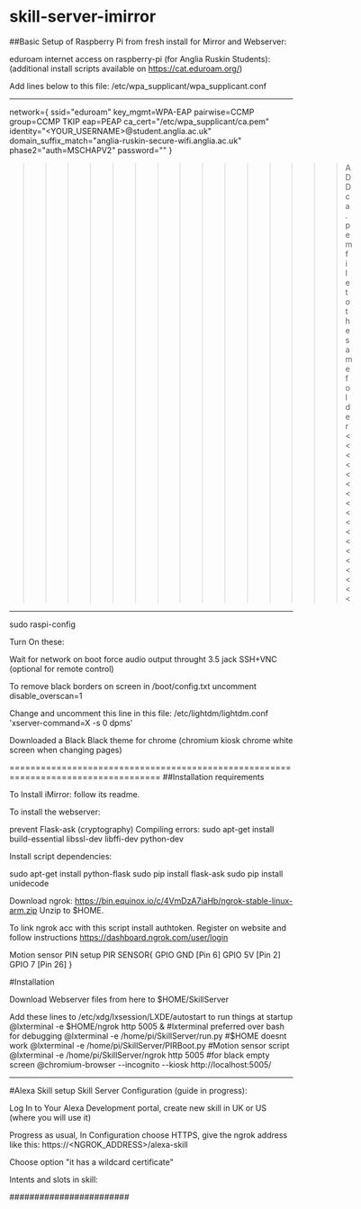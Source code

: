 # skill-server-imirror

##Basic Setup of Raspberry Pi from fresh install for Mirror and Webserver:


eduroam internet access on raspberry-pi (for Anglia Ruskin Students):
(additional install scripts available on https://cat.eduroam.org/)

Add lines below to this file: /etc/wpa_supplicant/wpa_supplicant.conf 
  
---------------------------------------------------------------------
network={
  ssid="eduroam"
  key_mgmt=WPA-EAP
  pairwise=CCMP
  group=CCMP TKIP
  eap=PEAP
  ca_cert="/etc/wpa_supplicant/ca.pem"
  identity="<YOUR_USERNAME>@student.anglia.ac.uk"
  domain_suffix_match="anglia-ruskin-secure-wifi.anglia.ac.uk"
  phase2="auth=MSCHAPV2"
  password="<YOUR PASSWORD>"
}


>>>>>>>>>>>>>>>ADD ca.pem file to the same folder<<<<<<<<<<<<<<<<<<

---------------------------------------------------------------------------------

sudo raspi-config

Turn On these: 

Wait for network on boot
force audio output throught 3.5 jack
SSH+VNC (optional for remote control)

To remove black borders on screen
in /boot/config.txt uncomment disable_overscan=1

Change and uncomment this line in this file: /etc/lightdm/lightdm.conf
'xserver-command=X -s 0 dpms'


Downloaded a Black Black theme for chrome (chromium kiosk chrome white screen when changing pages)

===================================================================================
##Installation requirements

To Install iMirror: follow its readme.

To install the webserver:

prevent Flask-ask (cryptography) Compiling errors:
sudo apt-get install build-essential libssl-dev libffi-dev python-dev

Install script dependencies:

sudo apt-get install python-flask
sudo pip install flask-ask
sudo pip install unidecode

Download ngrok:
https://bin.equinox.io/c/4VmDzA7iaHb/ngrok-stable-linux-arm.zip
Unzip to $HOME.

To link ngrok acc with this script install authtoken.
Register on website and follow instructions
https://dashboard.ngrok.com/user/login

Motion sensor PIN setup
PIR SENSOR{
GPIO GND [Pin 6]
GPIO 5V [Pin 2]
GPIO 7 [Pin 26]
}

#Installation

Download Webserver files from here to $HOME/SkillServer

Add these lines to /etc/xdg/lxsession/LXDE/autostart to run things at startup
@lxterminal -e $HOME/ngrok http 5005 & 	#lxterminal preferred over bash for debugging
@lxterminal -e /home/pi/SkillServer/run.py #$HOME doesnt work
@lxterminal -e /home/pi/SkillServer/PIRBoot.py #Motion sensor script
@lxterminal -e /home/pi/SkillServer/ngrok http 5005
#for black empty screen
@chromium-browser --incognito --kiosk http://localhost:5005/

--------------------------------------------------------------------------------

#Alexa Skill setup
Skill Server Configuration (guide in progress):

Log In to Your Alexa Development portal, create new skill in UK or US (where you will use it)

Progress as usual, In Configuration choose HTTPS, give the ngrok address like this: 
	https://<NGROK_ADDRESS>/alexa-skill

Choose option "it has a wildcard certificate"

Intents and slots in skill:

########################








